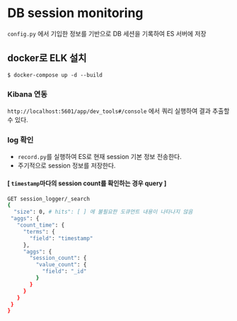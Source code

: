 # DB session monitoring
`config.py` 에서 기입한 정보를 기반으로 DB 세션을 기록하여 ES 서버에 저장

## docker로 ELK 설치
```console
$ docker-compose up -d --build 
```

### Kibana 연동
`http://localhost:5601/app/dev_tools#/console` 에서 쿼리 실행하여 결과 추출할 수 있다.

### log 확인
- `record.py`를 실행하여 ES로 현재 session 기본 정보 전송한다.
- 주기적으로 session 정보를 저장한다.

#### [ `timestamp`마다의 session count를 확인하는 경우 query ]
```sh
GET session_logger/_search
{
  "size": 0, # hits": [ ] 에 불필요한 도큐먼트 내용이 나타나지 않음
 "aggs": {
   "count_time": {
     "terms": {
       "field": "timestamp"     
     },
     "aggs": {
       "session_count": {
         "value_count": {
           "field": "_id"
         }
       }
     }
   }
 } 
}
```